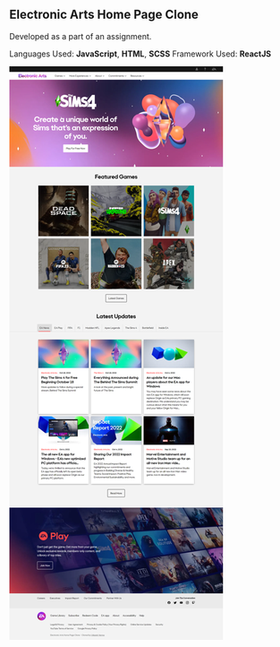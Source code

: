 ## Electronic Arts Home Page Clone

Developed as a part of an assignment.

Languages Used: **JavaScript**, **HTML**, **SCSS**
Framework Used: **ReactJS**

![Full Screenshot](https://raw.githubusercontent.com/n3r4zzurr0/n3r4zzurr0.github.io/main/static/ea-full-screenshot.png)
